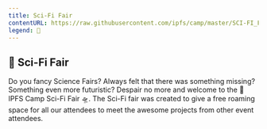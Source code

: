 ```yaml
---
title: Sci-Fi Fair
contentURL: https://raw.githubusercontent.com/ipfs/camp/master/SCI-FI_FAIR/README.md
legend: 🧬
---
```


## 🧬 Sci-Fi Fair

Do you fancy Science Fairs? Always felt that there was something missing? Something even more futuristic? Despair no more and welcome to the 🧬 IPFS Camp Sci-Fi Fair 🛸. The Sci-Fi fair was created to give a free roaming space for all our attendees to meet the awesome projects from other event attendees.
